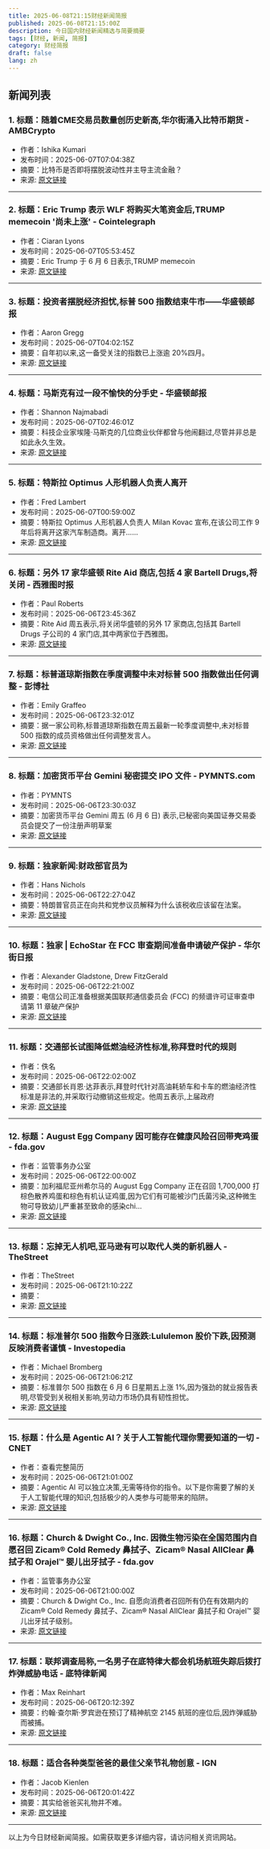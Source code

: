 ```yaml
---
title: 2025-06-08T21:15财经新闻简报
published: 2025-06-08T21:15:00Z
description: 今日国内财经新闻精选与简要摘要
tags: [财经, 新闻, 简报]
category: 财经简报
draft: false
lang: zh
---
```


## 新闻列表

### 1. 标题：随着CME交易员数量创历史新高,华尔街涌入比特币期货 - AMBCrypto
- 作者：Ishika Kumari
- 发布时间：2025-06-07T07:04:38Z
- 摘要：比特币是否即将摆脱波动性并主导主流金融？
- 来源: [原文链接](https://ambcrypto.com/wall-street-floods-into-bitcoin-futures-as-cme-trader-count-hits-all-time-high/)

---

### 2. 标题：Eric Trump 表示 WLF 将购买大笔资金后,TRUMP memecoin &#39;尚未上涨&#39; - Cointelegraph
- 作者：Ciaran Lyons
- 发布时间：2025-06-07T05:53:45Z
- 摘要：Eric Trump 于 6 月 6 日表示,TRUMP memecoin
- 来源: [原文链接](https://cointelegraph.com/news/official-trump-memecoin-price-eric-trump-world-liberty-financial)

---

### 3. 标题：投资者摆脱经济担忧,标普 500 指数结束牛市——华盛顿邮报
- 作者：Aaron Gregg
- 发布时间：2025-06-07T04:02:15Z
- 摘要：自年初以来,这一备受关注的指数已上涨逾 20%四月。
- 来源: [原文链接](https://www.washingtonpost.com/business/2025/06/06/sp500-stocks-markets-tesla/)

---

### 4. 标题：马斯克有过一段不愉快的分手史 - 华盛顿邮报
- 作者：Shannon Najmabadi
- 发布时间：2025-06-07T02:46:01Z
- 摘要：科技企业家埃隆·马斯克的几位商业伙伴都曾与他闹翻过,尽管并非总是如此永久生效。
- 来源: [原文链接](https://www.washingtonpost.com/business/2025/06/06/musk-breakups-altman-thiel/)

---

### 5. 标题：特斯拉 Optimus 人形机器人负责人离开
- 作者：Fred Lambert
- 发布时间：2025-06-07T00:59:00Z
- 摘要：特斯拉 Optimus 人形机器人负责人 Milan Kovac 宣布,在该公司工作 9 年后将离开这家汽车制造商。离开......
- 来源: [原文链接](http://electrek.co/2025/06/06/tesla-head-optimus-humanoid-robot-leaves-trillion-product/)

---

### 6. 标题：另外 17 家华盛顿 Rite Aid 商店,包括 4 家 Bartell Drugs,将关闭 - 西雅图时报
- 作者：Paul Roberts
- 发布时间：2025-06-06T23:45:36Z
- 摘要：Rite Aid 周五表示,将关闭华盛顿的另外 17 家商店,包括其 Bartell Drugs 子公司的 4 家门店,其中两家位于西雅图。
- 来源: [原文链接](https://www.seattletimes.com/business/17-more-wa-rite-aid-stores-cluding-4-bartell-drugs-to-shutter/)

---

### 7. 标题：标普道琼斯指数在季度调整中未对标普 500 指数做出任何调整 - 彭博社
- 作者：Emily Graffeo
- 发布时间：2025-06-06T23:32:01Z
- 摘要：据一家公司称,标普道琼斯指数在周五最新一轮季度调整中,未对标普 500 指数的成员资格做出任何调整发言人。
- 来源: [原文链接](https://www.bloomberg.com/news/articles/2025-06-06/sp-dow-jones-makes-no-changes-to-sp-500-in-quarterly-rebalance)

---

### 8. 标题：加密货币平台 Gemini 秘密提交 IPO 文件 - PYMNTS.com
- 作者：PYMNTS
- 发布时间：2025-06-06T23:30:03Z
- 摘要：加密货币平台 Gemini 周五 (6 月 6 日) 表示,已秘密向美国证券交易委员会提交了一份注册声明草案
- 来源: [原文链接](http://www.pymnts.com/news/ipo/2025/cryptocurrency-platform-gemini-confidentially-files-for-ipo/)

---

### 9. 标题：独家新闻:财政部官员为
- 作者：Hans Nichols
- 发布时间：2025-06-06T22:27:04Z
- 摘要：特朗普官员正在向共和党参议员解释为什么该税收应该留在法案。
- 来源: [原文链接](https://www.axios.com/2025/06/06/trump-budget-section-899-revenge-tax)

---

### 10. 标题：独家 | EchoStar 在 FCC 审查期间准备申请破产保护 - 华尔街日报
- 作者：Alexander Gladstone, Drew FitzGerald
- 发布时间：2025-06-06T22:21:00Z
- 摘要：电信公司正准备根据美国联邦通信委员会 (FCC) 的频谱许可证审查申请第 11 章破产保护
- 来源: [原文链接](https://www.wsj.com/articles/echostar-prepares-potential-bankruptcy-filing-amid-fcc-review-36d6be50)

---

### 11. 标题：交通部长试图降低燃油经济性标准,称拜登时代的规则
- 作者：佚名
- 发布时间：2025-06-06T22:02:00Z
- 摘要：交通部长肖恩·达菲表示,拜登时代针对高油耗轿车和卡车的燃油经济性标准是非法的,并采取行动撤销这些规定。他周五表示,上届政府
- 来源: [原文链接](https://apnews.com/article/trump-fuel-economy-standards-electric-vehicles-56b5e293bf575b413dc054da0903e789)

---

### 12. 标题：August Egg Company 因可能存在健康风险召回带壳鸡蛋 - fda.gov
- 作者：监管事务办公室
- 发布时间：2025-06-06T22:00:00Z
- 摘要：加利福尼亚州希尔马的 August Egg Company 正在召回 1,700,000 打棕色散养鸡蛋和棕色有机认证鸡蛋,因为它们有可能被沙门氏菌污染,这种微生物可导致幼儿严重甚至致命的感染chi…
- 来源: [原文链接](https://www.fda.gov/safety/recalls-market-withdrawals-safety-alerts/august-egg-company-recalls-shell-eggs-because-possible-health-risk)

---

### 13. 标题：忘掉无人机吧,亚马逊有可以取代人类的新机器人 - TheStreet
- 作者：TheStreet
- 发布时间：2025-06-06T21:10:22Z
- 摘要：
- 来源: [原文链接](https://www.thestreet.com/technology/amazon-quietly-tests-innovation-that-could-replace-humans)

---

### 14. 标题：标准普尔 500 指数今日涨跌:Lululemon 股价下跌,因预测反映消费者谨慎 - Investopedia
- 作者：Michael Bromberg
- 发布时间：2025-06-06T21:06:21Z
- 摘要：标准普尔 500 指数在 6 月 6 日星期五上涨 1%,因为强劲的就业报告表明,尽管受到关税相关影响,劳动力市场仍具有韧性担忧。
- 来源: [原文链接](https://www.investopedia.com/s-and-p-500-gains-and-losses-today-lululemon-stock-falls-as-forecasts-reflect-consumer-caution-11749822)

---

### 15. 标题：什么是 Agentic AI？关于人工智能代理你需要知道的一切 - CNET
- 作者：查看完整简历
- 发布时间：2025-06-06T21:01:00Z
- 摘要：Agentic AI 可以独立决策,无需等待你的指令。以下是你需要了解的关于人工智能代理的知识,包括极少的人类参与可能带来的陷阱。
- 来源: [原文链接](https://www.cnet.com/tech/services-and-software/what-is-agentic-ai-everything-to-know-about-artificial-intelligence-agents/)

---

### 16. 标题：Church &amp; Dwight Co., Inc. 因微生物污染在全国范围内自愿召回 Zicam® Cold Remedy 鼻拭子、Zicam® Nasal AllClear 鼻拭子和 Orajel™ 婴儿出牙拭子 - fda.gov
- 作者：监管事务办公室
- 发布时间：2025-06-06T21:00:00Z
- 摘要：Church &amp; Dwight Co., Inc. 自愿向消费者召回所有仍在有效期内的 Zicam® Cold Remedy 鼻拭子、Zicam® Nasal AllClear 鼻拭子和 Orajel™ 婴儿出牙拭子级别。
- 来源: [原文链接](https://www.fda.gov/safety/recalls-market-withdrawals-safety-alerts/church-dwight-co-inc-issues-voluntary-nationwide-recall-zicamr-cold-remedy-nasal-swabs-zicamr-nasal)

---

### 17. 标题：联邦调查局称,一名男子在底特律大都会机场航班失踪后拨打炸弹威胁电话 - 底特律新闻
- 作者：Max Reinhart
- 发布时间：2025-06-06T20:12:39Z
- 摘要：约翰·查尔斯·罗宾逊在预订了精神航空 2145 航班的座位后,因炸弹威胁而被捕。
- 来源: [原文链接](https://www.detroitnews.com/story/news/local/wayne-county/2025/06/06/man-called-bomb-threat-after-missing-flight-dtw-federal-authorities-say/84075765007/)

---

### 18. 标题：适合各种类型爸爸的最佳父亲节礼物创意 - IGN
- 作者：Jacob Kienlen
- 发布时间：2025-06-06T20:01:42Z
- 摘要：其实给爸爸买礼物并不难。
- 来源: [原文链接](https://www.ign.com/articles/best-fathers-day-gift-ideas-2025)

---


以上为今日财经新闻简报。如需获取更多详细内容，请访问相关资讯网站。